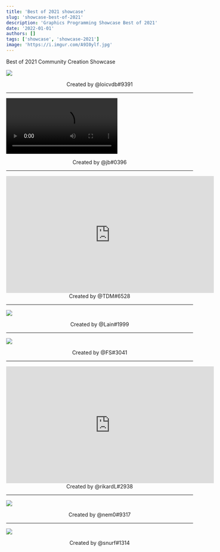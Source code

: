 ```yaml
---
title: 'Best of 2021 showcase'
slug: 'showcase-best-of-2021'
description: 'Graphics Programming Showcase Best of 2021'
date: '2022-01-01'
authors: []
tags: ['showcase', 'showcase-2021']
image: 'https://i.imgur.com/A9I0ylf.jpg'
---
```


Best of 2021 Community Creation Showcase

![](https://i.imgur.com/A9I0ylf.jpg)
<!-- truncate -->
<center>Created by @loicvdb#9391</center>

<hr />

<video src="https://imgur.com/NOVBRpi.mp4"></video>
<center>Created by @jb#0396</center>

<hr />

<iframe width="560" height="315" src="https://www.youtube.com/embed/HeSdqs3B63k" title="YouTube" frameborder="0" allow="encrypted-media; picture-in-picture" allowfullscreen></iframe>
<center>Created by @TDM#6528</center>

<hr />

![](https://i.imgur.com/p79QKyZ.jpg)
<center>Created by @Lain#1999</center>

<hr />

![](https://i.imgur.com/X04NpGA.png)
<center>Created by @FS#3041</center>

<hr />

<iframe width="560" height="315" src="https://www.youtube.com/embed/GrEWl8npL9Y" title="YouTube" frameborder="0" allow="encrypted-media; gyroscope; picture-in-picture" allowfullscreen></iframe>
<center>Created by @rikardL#2938</center>

<hr />

![](https://imgur.com/NStZdsR.jpg)
<center>Created by @nem0#9317</center>

<hr />

![](https://imgur.com/klUROjF.jpg)
<center>Created by @snurf#1314</center>